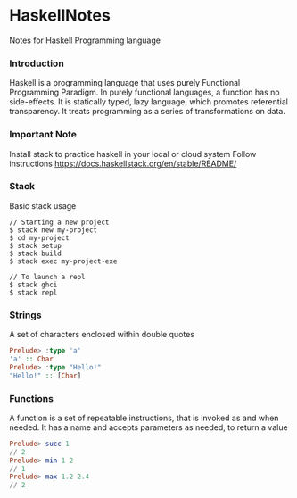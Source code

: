 # HaskellNotes
Notes for Haskell Programming language

### Introduction
Haskell is a programming language that uses purely Functional Programming Paradigm. In purely functional languages, a function has no side-effects. It is statically typed, lazy language, which promotes referential transparency. It treats programming as a series of transformations on data.

### Important Note
Install stack to practice haskell in your local or cloud system
Follow instructions
https://docs.haskellstack.org/en/stable/README/

### Stack
Basic stack usage
```code
// Starting a new project
$ stack new my-project
$ cd my-project
$ stack setup
$ stack build
$ stack exec my-project-exe

// To launch a repl
$ stack ghci
$ stack repl
```

### Strings
A set of characters enclosed within double quotes
```haskell
Prelude> :type 'a'
'a' :: Char
Prelude> :type "Hello!"
"Hello!" :: [Char]
```

### Functions
A function is a set of repeatable instructions, that is invoked as and when needed.
It has a name and accepts parameters as needed, to return a value
```haskell
Prelude> succ 1
// 2
Prelude> min 1 2
// 1
Prelude> max 1.2 2.4
// 2
```
